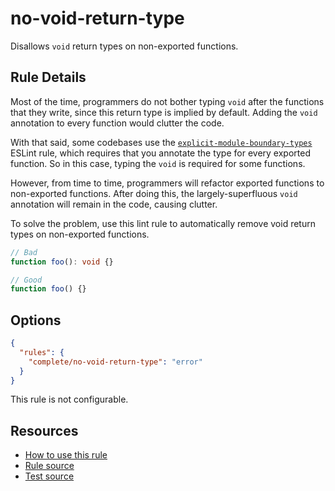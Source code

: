 # no-void-return-type

Disallows `void` return types on non-exported functions.

## Rule Details

Most of the time, programmers do not bother typing `void` after the functions that they write, since this return type is implied by default. Adding the `void` annotation to every function would clutter the code.

With that said, some codebases use the [`explicit-module-boundary-types`](https://typescript-eslint.io/rules/explicit-module-boundary-types/) ESLint rule, which requires that you annotate the type for every exported function. So in this case, typing the `void` is required for some functions.

However, from time to time, programmers will refactor exported functions to non-exported functions. After doing this, the largely-superfluous `void` annotation will remain in the code, causing clutter.

To solve the problem, use this lint rule to automatically remove void return types on non-exported functions.

```ts
// Bad
function foo(): void {}

// Good
function foo() {}
```

## Options

```json
{
  "rules": {
    "complete/no-void-return-type": "error"
  }
}
```

This rule is not configurable.

## Resources

- [How to use this rule](https://complete-ts.github.io/eslint-plugin-complete)
- [Rule source](https://github.com/complete-ts/complete/blob/main/packages/eslint-plugin-complete/src/rules/no-void-return-type.ts)
- [Test source](https://github.com/complete-ts/complete/blob/main/packages/eslint-plugin-complete/tests/rules/no-void-return-type.test.ts)

